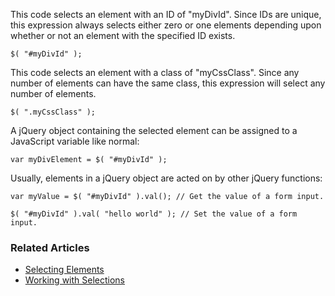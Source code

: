<script>{
	"title": "How do I select an item using class or ID?",
	"source": "http://docs.jquery.com/Frequently_Asked_Questions"
}</script>

This code selects an element with an ID of "myDivId". Since IDs are unique, this expression always selects either zero or one elements depending upon whether or not an element with the specified ID exists.

```
$( "#myDivId" );
```

This code selects an element with a class of "myCssClass". Since any number of elements can have the same class, this expression will select any number of elements.

```
$( ".myCssClass" );
```

A jQuery object containing the selected element can be assigned to a JavaScript variable like normal:

```
var myDivElement = $( "#myDivId" );
```

Usually, elements in a jQuery object are acted on by other jQuery functions:

```
var myValue = $( "#myDivId" ).val(); // Get the value of a form input.

$( "#myDivId" ).val( "hello world" ); // Set the value of a form input.
```

### Related Articles

* [Selecting Elements](/using-jquery-core/selecting-elements/)
* [Working with Selections](/using-jquery-core/working-with-selections/)
